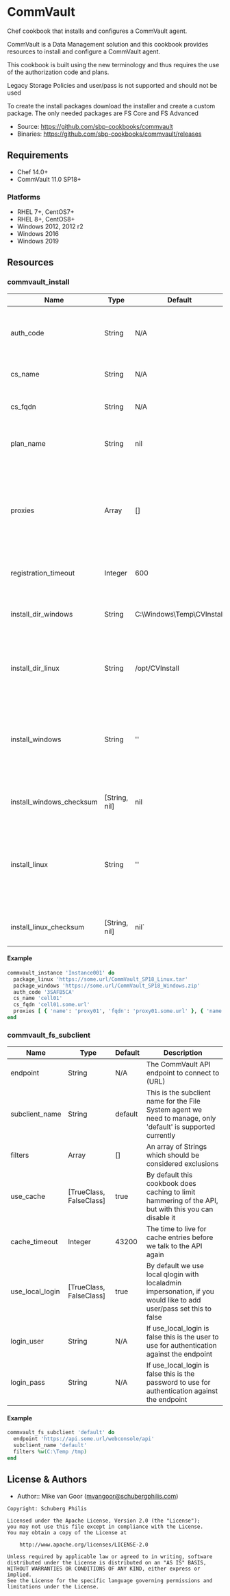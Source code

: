 # CommVault

Chef cookbook that installs and configures a CommVault agent.

CommVault is a Data Management solution and this cookbook provides resources to install and configure a CommVault agent.

This cookbook is built using the new terminology and thus requires the use of the authorization code and plans.

Legacy Storage Policies and user/pass is not supported and should not be used

To create the install packages download the installer and create a custom package.
The only needed packages are FS Core and FS Advanced

* Source: <https://github.com/sbp-cookbooks/commvault>
* Binaries: <https://github.com/sbp-cookbooks/commvault/releases>

## Requirements

* Chef 14.0+
* CommVault 11.0 SP18+

### Platforms

* RHEL 7+, CentOS7+
* RHEL 8+, CentOS8+
* Windows 2012, 2012 r2
* Windows 2016
* Windows 2019

## Resources

### commvault_install

| Name                     | Type          | Default                    | Description                                                                                                                                   |
| -------------------------| --------------| ---------------------------| --------------------------------------------------------------------------------------------------------------------------------------------- |
| auth_code                | String        | N/A                        | The authorization code (either global CommCell or company/tenant)                                                                             |
| cs_name                  | String        | N/A                        | The client name of the CommServe                                                                                                              |
| cs_fqdn                  | String        | N/A                        | The Fully Qualified Domain Name of the CommServe                                                                                              |
| plan_name                | String        | nil                        | The plan name to be used for this installation (optional)
| proxies                  | Array         | []                         | An array of proxies to connect to (connections directly to CommServe are not supported), this expects a hash of fqdn and name per array entry |
| registration_timeout     | Integer       | 600                        | Timeout to wait for a succesful registration                                                                                                  |
| install_dir_windows      | String        | C:\Windows\Temp\CVInstall  | Location we use to store files and configurations used for installation on windows                                                            |
| install_dir_linux        | String        | /opt/CVInstall             | Location we use to store files and configurations used for installation on Linux                                                              |
| install_windows          | String        | ''                         | This is the location (URL) were we get the .zip package to use during the installation (needs to be FS Core and FS Advanced) on windows       |
| install_windows_checksum | [String, nil] | nil                        | Checksum to verify the file located at the url on windows                                                                                     |
| install_linux            | String        | ''                         | This is the location (URL) were we get the .tar package to use during the installation (needs to be FS Core and FS Advanced) on Linux         |
| install_linux_checksum   | [String, nil] | nil`                       | Checksum to verify the file located at the url on windows                                                                                     |

#### Example

```ruby
commvault_instance 'Instance001' do
  package_linux 'https://some.url/CommVault_SP18_Linux.tar'
  package_windows 'https://some.url/CommVault_SP18_Windows.zip'
  auth_code '3SAFB5CA'
  cs_name 'cell01'
  cs_fqdn 'cell01.some.url'
  proxies [ { 'name': 'proxy01', 'fqdn': 'proxy01.some.url' }, { 'name': 'proxy02', 'fqdn': 'proxy02.some.url' } ]
end
```

### commvault_fs_subclient

| Name                     | Type                    | Default                    | Description                                                                                                                         |
| -------------------------| ------------------------| ---------------------------| ------------------------------------------------------------------------------------------------------------------------------------|
| endpoint                 | String                  | N/A                        | The CommVault API endpoint to connect to (URL)                                                                                      |
| subclient_name           | String                  | default                    | This is the subclient name for the File System agent we need to manage, only 'default' is supported currently                       |
| filters                  | Array                   | []                         | An array of Strings which should be considered exclusions                                                                           |
| use_cache                | [TrueClass, FalseClass] | true                       | By default this cookbook does caching to limit hammering of the API, but with this you can disable it                               |
| cache_timeout            | Integer                 | 43200                      | The time to live for cache entries before we talk to the API again                                                                  |
| use_local_login          | [TrueClass, FalseClass] | true                       | By default we use local qlogin with localadmin impersonation, if you would like to add user/pass set this to false                  |
| login_user               | String                  | N/A                        | If use_local_login is false this is the user to use for authentication against the endpoint                                         |
| login_pass               | String                  | N/A                        | If use_local_login is false this is the password to use for authentication against the endpoint                                     |

#### Example

```ruby
commvault_fs_subclient 'default' do
  endpoint 'https://api.some.url/webconsole/api'
  subclient_name 'default'
  filters %w(C:\Temp /tmp)
end
```

## License & Authors

* Author:: Mike van Goor ([mvangoor@schubergphilis.com](mailto:mvangoor@schubergphilis.com))

```text
Copyright: Schuberg Philis

Licensed under the Apache License, Version 2.0 (the "License");
you may not use this file except in compliance with the License.
You may obtain a copy of the License at

    http://www.apache.org/licenses/LICENSE-2.0

Unless required by applicable law or agreed to in writing, software
distributed under the License is distributed on an "AS IS" BASIS,
WITHOUT WARRANTIES OR CONDITIONS OF ANY KIND, either express or implied.
See the License for the specific language governing permissions and
limitations under the License.
```
